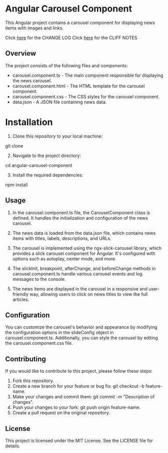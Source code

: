 # Angular Carousel Component
This Angular project contains a carousel component for displaying news items with images and links.

Click [here](/CHANGELOG.md) for the CHANGE LOG
Click [here](/CLIFF_NOTES.md) for the CLIFF NOTES

## Overview
The project consists of the following files and components:

- carousel.component.ts - The main component responsible for displaying the news carousel.
- carousel.component.html - The HTML template for the carousel component.
- carousel.component.css - The CSS styles for the carousel component.
- data.json - A JSON file containing news data.

# Installation

1. Clone this repository to your local machine:

git clone <repository-url>

2. Navigate to the project directory:

cd angular-carousel-component

3. Install the required dependencies:

npm install

## Usage

1. In the carousel.component.ts file, the CarouselComponent class is defined. It handles the initialization and configuration of the news carousel.

2. The news data is loaded from the data.json file, which contains news items with titles, labels, descriptions, and URLs.

3. The carousel is implemented using the ngx-slick-carousel library, which provides a slick carousel component for Angular. It's configured with options such as autoplay, center mode, and more.

4. The slickInit, breakpoint, afterChange, and beforeChange methods in carousel.component.ts handle various carousel events and log messages to the console.

5. The news items are displayed in the carousel in a responsive and user-friendly way, allowing users to click on news titles to view the full articles.

## Configuration

You can customize the carousel's behavior and appearance by modifying the configuration options in the slideConfig object in carousel.component.ts. Additionally, you can style the carousel by editing the carousel.component.css file.

## Contributing

If you would like to contribute to this project, please follow these steps:

1. Fork this repository.
2. Create a new branch for your feature or bug fix: git checkout -b feature-name.
3. Make your changes and commit them: git commit -m "Description of changes".
4. Push your changes to your fork: git push origin feature-name.
5. Create a pull request on the original repository.

## License
This project is licensed under the MIT License. See the LICENSE file for details.

